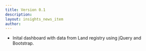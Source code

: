 ```yaml
---
title: Version 0.1
description: 
layout: insights_news_item
author: 
---
```


* Inital dashboard with data from Land registry using jQuery and Bootstrap.
